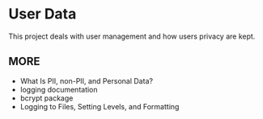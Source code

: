 # User Data

This project deals with user management and how users privacy are kept.

## MORE

- What Is PII, non-PII, and Personal Data?
- logging documentation
- bcrypt package
- Logging to Files, Setting Levels, and Formatting
